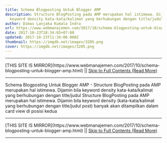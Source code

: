 ```yaml
---
title: Schema Blogposting Untuk Blogger AMP
description: Structure BlogPosting pada AMP merupakan hal istimewa. Dijamin bila
  keyword density kata-kata/kalimat yang berhubungan dengan title/judul
author: Dimas Lanjaka Kumala Indra
url: https://www.webmanajemen.com/2017/10/schema-blogposting-untuk-blogger-amp.html
date: 2017-10-23T18:34:03+07:00
updated: 2017-10-23T11:34:00.000Z
thumbnail: https://imgdb.net/images/3205.png
cover: https://imgdb.net/images/3205.png
---
```


<hr/> [THIS SITE IS MIRROR](https://www.webmanajemen.com/2017/10/schema-blogposting-untuk-blogger-amp.html) || <a href="https://www.webmanajemen.com/2017/10/schema-blogposting-untuk-blogger-amp.html" rel="follow" class="button" id="read-more">Skip to Full Contents (Read More)</a> <hr/> Schema Blogposting Untuk Blogger AMP - Structure BlogPosting pada AMP merupakan hal istimewa. Dijamin bila keyword density kata-kata/kalimat yang berhubungan dengan title/judul Structure BlogPosting pada AMP merupakan hal istimewa. Dijamin bila keyword density (kata-kata/kalimat yang berhubungan dengan title/judul post) banyak akan ditampilkan dalam card view di posisi kedua <hr/> [THIS SITE IS MIRROR](https://www.webmanajemen.com/2017/10/schema-blogposting-untuk-blogger-amp.html) || <a href="https://www.webmanajemen.com/2017/10/schema-blogposting-untuk-blogger-amp.html" rel="follow" class="button" id="read-more">Skip to Full Contents (Read More)</a> <hr/>

<script>
    if (location.host.includes('dimaslanjaka12')) {
      location.replace('https://www.webmanajemen.com/2017/10/schema-blogposting-untuk-blogger-amp.html');
    }
  </script>